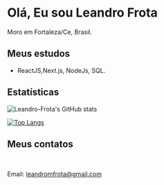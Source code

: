 # Olá, Eu sou Leandro Frota
Moro em Fortaleza/Ce, Brasil.

## Meus estudos
 * ReactJS,Next.js, NodeJs, SQL.


## Estatísticas
![Leandro-Frota's GitHub stats](https://github-readme-stats.vercel.app/api?username=Leandro-Frota&theme=dark&show_icons=true)

[![Top Langs](https://github-readme-stats.vercel.app/api/top-langs/?username=Leandro-Frota)](https://github.com/Leandro-Frota/github-readme-stats)


## Meus contatos

<a href="https://www.linkedin.com/in/leandro-frota-b15b1326"><img src="https://camo.githubusercontent.com/f17ba9730c27e5f1230325b94c8b68bbf3115d32650866f6e3d0ade68201beea/68747470733a2f2f696d672e736869656c64732e696f2f62616467652f4c696e6b6564496e2d2532333030373742352e7376673f6c6f676f3d6c696e6b6564696e266c6f676f436f6c6f723d7768697465" alt=""></a>
<a href="https://www.instagram.com/leandromdfrota"><img src="https://camo.githubusercontent.com/0641e2731604a57f9b9f2de4be17fcf1893c1fbf31dcb3e276f4281208616a1c/68747470733a2f2f696d672e736869656c64732e696f2f62616467652f496e7374616772616d2d2532334534343035462e7376673f6c6f676f3d496e7374616772616d266c6f676f436f6c6f723d7768697465" alt=""></a>

Email: leandromfrota@gmail.com












